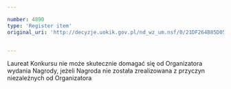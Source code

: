 ```yaml
---

number: 4890
type: 'Register item'
original_uri: 'http://decyzje.uokik.gov.pl/nd_wz_um.nsf/0/21DF264B85D05D5AC1257B8A0035CB11?OpenDocument'


---
```


Laureat Konkursu nie może skutecznie domagać się od Organizatora wydania Nagrody, jeżeli Nagroda nie została zrealizowana z przyczyn niezależnych od Organizatora
